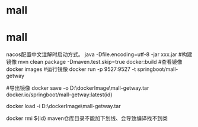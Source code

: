 # mall
# mall
nacos配置中文注解时启动方式。
java -Dfile.encoding=utf-8 -jar xxx.jar
#构建镜像
mvn clean package -Dmaven.test.skip=true docker:build
#查看镜像
docker images
#运行镜像
docker run -p 9527:9527 -t springboot/mall-getway

#导出镜像
docker save  -o   D:\dockerImage\mall-getway.tar    docker.io/springboot/mall-getway:latest(id)

docker load -i D:\dockerImage\mall-getway.tar

docker rmi ${id}
maven仓库目录不能加下划线、会导致编译找不到类
